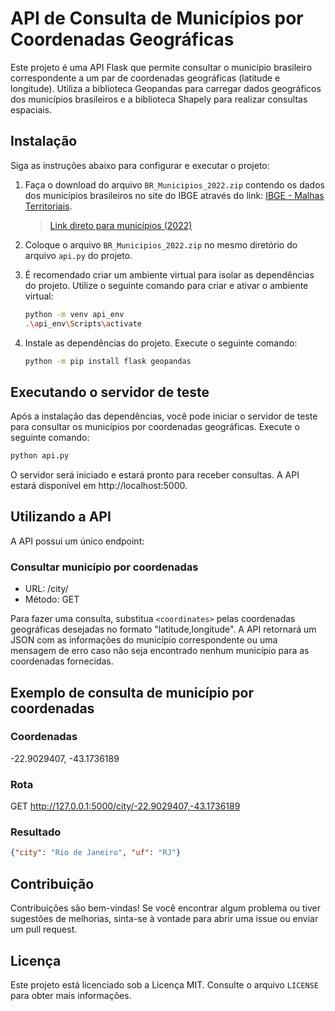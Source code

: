 # API de Consulta de Municípios por Coordenadas Geográficas

Este projeto é uma API Flask que permite consultar o município brasileiro correspondente a um par de coordenadas geográficas (latitude e longitude). Utiliza a biblioteca Geopandas para carregar dados geográficos dos municípios brasileiros e a biblioteca Shapely para realizar consultas espaciais.

## Instalação

Siga as instruções abaixo para configurar e executar o projeto:

1. Faça o download do arquivo `BR_Municipios_2022.zip` contendo os dados dos municípios brasileiros no site do IBGE através do link: [IBGE - Malhas Territoriais](https://www.ibge.gov.br/geociencias/organizacao-do-territorio/malhas-territoriais/15774-malhas.html). 
    > [Link direto para municípios (2022)](https://geoftp.ibge.gov.br/organizacao_do_territorio/malhas_territoriais/malhas_municipais/municipio_2022/Brasil/BR/BR_Municipios_2022.zip)

2. Coloque o arquivo `BR_Municipios_2022.zip` no mesmo diretório do arquivo `api.py` do projeto.

3. É recomendado criar um ambiente virtual para isolar as dependências do projeto. Utilize o seguinte comando para criar e ativar o ambiente virtual:

    ```bash
    python -m venv api_env
    .\api_env\Scripts\activate
    ```

4. Instale as dependências do projeto. Execute o seguinte comando:

    ```bash
    python -m pip install flask geopandas
    ```

## Executando o servidor de teste

Após a instalação das dependências, você pode iniciar o servidor de teste para consultar os municípios por coordenadas geográficas. Execute o seguinte comando:

```bash
python api.py
```

O servidor será iniciado e estará pronto para receber consultas. A API estará disponível em http://localhost:5000.

## Utilizando a API

A API possui um único endpoint:

### Consultar município por coordenadas

- URL: /city/<coordinates>
- Método: GET

Para fazer uma consulta, substitua `<coordinates>` pelas coordenadas geográficas desejadas no formato "latitude,longitude". A API retornará um JSON com as informações do município correspondente ou uma mensagem de erro caso não seja encontrado nenhum município para as coordenadas fornecidas.


## Exemplo de consulta de município por coordenadas

### Coordenadas

-22.9029407, -43.1736189

### Rota

GET http://127.0.0.1:5000/city/-22.9029407,-43.1736189

### Resultado

```json
{"city": "Rio de Janeiro", "uf": "RJ"}
```

## Contribuição

Contribuições são bem-vindas! Se você encontrar algum problema ou tiver sugestões de melhorias, sinta-se à vontade para abrir uma issue ou enviar um pull request.

## Licença

Este projeto está licenciado sob a Licença MIT. Consulte o arquivo `LICENSE` para obter mais informações.


